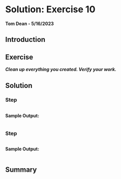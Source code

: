 # Solution: Exercise 10
**Tom Dean - 5/16/2023**

## Introduction



## Exercise

***Clean up everything you created. Verify your work.***

## Solution

### Step

```bash

```

**Sample Output:**
```bash

```

### Step

```bash

```

**Sample Output:**
```bash

```

## Summary


